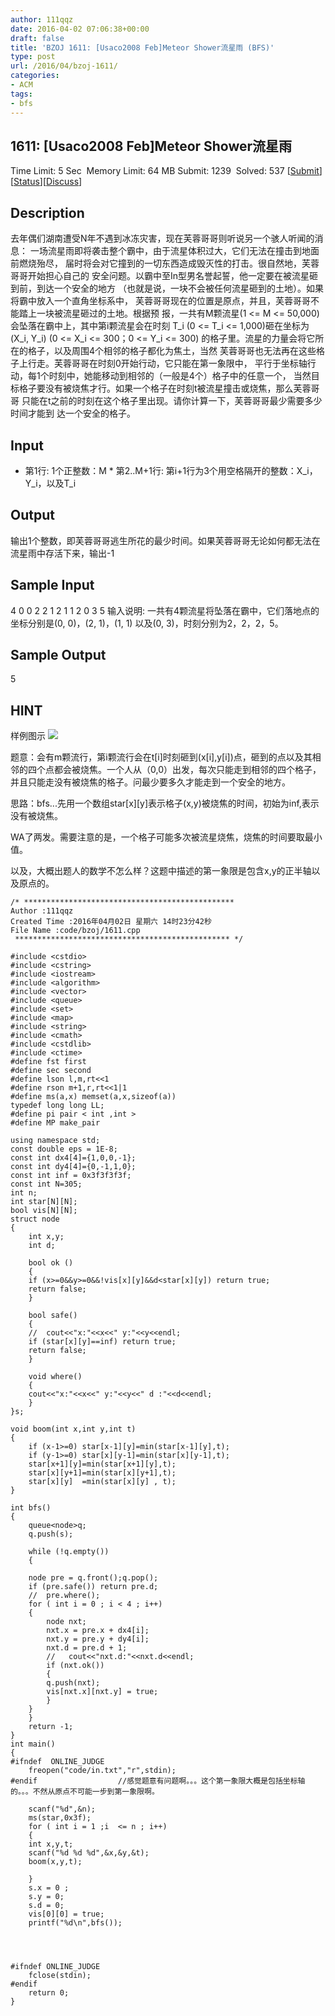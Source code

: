 ```yaml
---
author: 111qqz
date: 2016-04-02 07:06:38+00:00
draft: false
title: 'BZOJ 1611: [Usaco2008 Feb]Meteor Shower流星雨 (BFS)'
type: post
url: /2016/04/bzoj-1611/
categories:
- ACM
tags:
- bfs
---
```





## 1611: [Usaco2008 Feb]Meteor Shower流星雨


Time Limit: 5 Sec  Memory Limit: 64 MB
Submit: 1239  Solved: 537
[[Submit](http://www.lydsy.com/JudgeOnline/submitpage.php?id=1611)][[Status](http://www.lydsy.com/JudgeOnline/problemstatus.php?id=1611)][[Discuss](http://www.lydsy.com/JudgeOnline/bbs.php?id=1611)]


## Description






去年偶们湖南遭受N年不遇到冰冻灾害，现在芙蓉哥哥则听说另一个骇人听闻的消息： 一场流星雨即将袭击整个霸中，由于流星体积过大，它们无法在撞击到地面前燃烧殆尽， 届时将会对它撞到的一切东西造成毁灭性的打击。很自然地，芙蓉哥哥开始担心自己的 安全问题。以霸中至In型男名誉起誓，他一定要在被流星砸到前，到达一个安全的地方 （也就是说，一块不会被任何流星砸到的土地）。如果将霸中放入一个直角坐标系中， 芙蓉哥哥现在的位置是原点，并且，芙蓉哥哥不能踏上一块被流星砸过的土地。根据预 报，一共有M颗流星(1 <= M <= 50,000)会坠落在霸中上，其中第i颗流星会在时刻 T_i (0 <= T_i <= 1,000)砸在坐标为(X_i, Y_i) (0 <= X_i <= 300；0 <= Y_i <= 300) 的格子里。流星的力量会将它所在的格子，以及周围4个相邻的格子都化为焦土，当然 芙蓉哥哥也无法再在这些格子上行走。芙蓉哥哥在时刻0开始行动，它只能在第一象限中， 平行于坐标轴行动，每1个时刻中，她能移动到相邻的（一般是4个）格子中的任意一个， 当然目标格子要没有被烧焦才行。如果一个格子在时刻t被流星撞击或烧焦，那么芙蓉哥哥 只能在t之前的时刻在这个格子里出现。请你计算一下，芙蓉哥哥最少需要多少时间才能到 达一个安全的格子。






## Input






* 第1行: 1个正整数：M * 第2..M+1行: 第i+1行为3个用空格隔开的整数：X_i，Y_i，以及T_i






## Output






输出1个整数，即芙蓉哥哥逃生所花的最少时间。如果芙蓉哥哥无论如何都无法在流星雨中存活下来，输出-1






## Sample Input




4
0 0 2
2 1 2
1 1 2
0 3 5
输入说明:
一共有4颗流星将坠落在霸中，它们落地点的坐标分别是(0, 0)，(2, 1)，(1, 1)
以及(0, 3)，时刻分别为2，2，2，5。




## Sample Output




5





## HINT






样例图示
![](http://www.lydsy.com/JudgeOnline/upload/201506/aff(1).jpg)







题意：会有m颗流行，第i颗流行会在t[i]时刻砸到(x[i],y[i])点，砸到的点以及其相邻的四个点都会被烧焦。一个人从（0,0）出发，每次只能走到相邻的四个格子，并且只能走没有被烧焦的格子。问最少要多久才能走到一个安全的地方。







思路：bfs...先用一个数组star[x][y]表示格子(x,y)被烧焦的时间，初始为inf,表示没有被烧焦。




WA了两发。需要注意的是，一个格子可能多次被流星烧焦，烧焦的时间要取最小值。




以及，大概出题人的数学不怎么样？这题中描述的第一象限是包含x,y的正半轴以及原点的。









    
    /* ***********************************************
    Author :111qqz
    Created Time :2016年04月02日 星期六 14时23分42秒
    File Name :code/bzoj/1611.cpp
     ************************************************ */
    
    #include <cstdio>
    #include <cstring>
    #include <iostream>
    #include <algorithm>
    #include <vector>
    #include <queue>
    #include <set>
    #include <map>
    #include <string>
    #include <cmath>
    #include <cstdlib>
    #include <ctime>
    #define fst first
    #define sec second
    #define lson l,m,rt<<1
    #define rson m+1,r,rt<<1|1
    #define ms(a,x) memset(a,x,sizeof(a))
    typedef long long LL;
    #define pi pair < int ,int >
    #define MP make_pair
    
    using namespace std;
    const double eps = 1E-8;
    const int dx4[4]={1,0,0,-1};
    const int dy4[4]={0,-1,1,0};
    const int inf = 0x3f3f3f3f;
    const int N=305;
    int n;
    int star[N][N];
    bool vis[N][N];
    struct node
    {
        int x,y;
        int d;
    
        bool ok ()
        {
    	if (x>=0&&y>=0&&!vis[x][y]&&d<star[x][y]) return true;
    	return false;
        }
    
        bool safe()
        {
    	//	cout<<"x:"<<x<<" y:"<<y<<endl;
    	if (star[x][y]==inf) return true;
    	return false;
        }
    
        void where()
        {
    	cout<<"x:"<<x<<" y:"<<y<<" d :"<<d<<endl;
        }
    }s;
    
    void boom(int x,int y,int t)
    {
        if (x-1>=0) star[x-1][y]=min(star[x-1][y],t);
        if (y-1>=0) star[x][y-1]=min(star[x][y-1],t);
        star[x+1][y]=min(star[x+1][y],t);
        star[x][y+1]=min(star[x][y+1],t);
        star[x][y]  =min(star[x][y] , t);
    }
    
    int bfs()
    {
        queue<node>q;
        q.push(s);
    
        while (!q.empty())
        {
    
    	node pre = q.front();q.pop();
    	if (pre.safe()) return pre.d;
    	//	pre.where();
    	for ( int i = 0 ; i < 4 ; i++)
    	{
    	    node nxt;
    	    nxt.x = pre.x + dx4[i];
    	    nxt.y = pre.y + dy4[i];
    	    nxt.d = pre.d + 1;
    	    //   cout<<"nxt.d:"<<nxt.d<<endl;
    	    if (nxt.ok())
    	    {
    		q.push(nxt);
    		vis[nxt.x][nxt.y] = true;
    	    }
    	}
        }
        return -1;
    }
    int main()
    {
    #ifndef  ONLINE_JUDGE 
        freopen("code/in.txt","r",stdin);
    #endif                  //感觉题意有问题啊。。。这个第一象限大概是包括坐标轴的。。。不然从原点不可能一步到第一象限啊。
    
        scanf("%d",&n);
        ms(star,0x3f);
        for ( int i = 1 ;i  <= n ; i++)
        {
    	int x,y,t;
    	scanf("%d %d %d",&x,&y,&t);
    	boom(x,y,t);
    
        }
        s.x = 0 ;
        s.y = 0;
        s.d = 0;
        vis[0][0] = true;
        printf("%d\n",bfs());
    
    
    
    
    #ifndef ONLINE_JUDGE  
        fclose(stdin);
    #endif
        return 0;
    }
    
